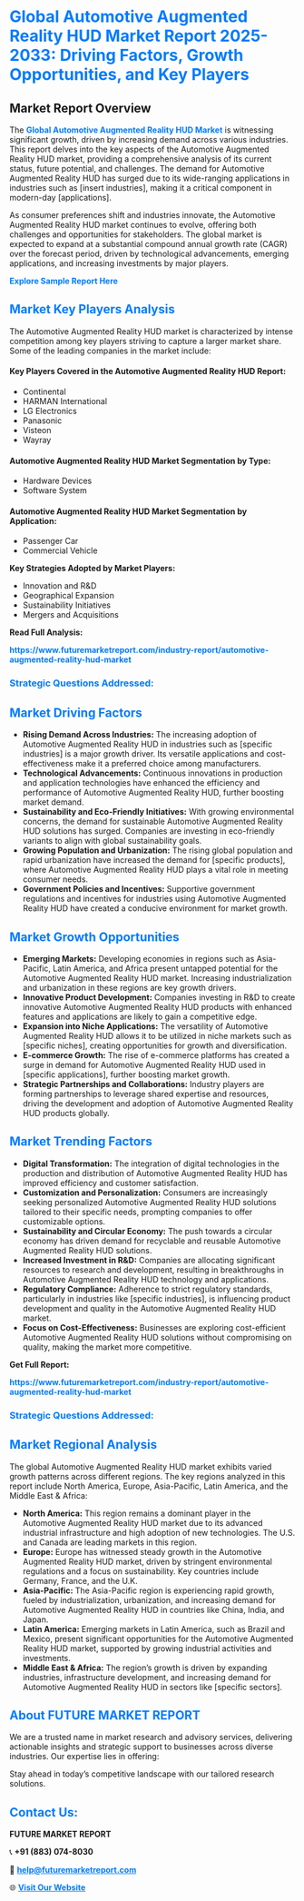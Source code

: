 <h1 style="color: #007BFF;">Global Automotive Augmented Reality HUD Market Report 2025-2033: Driving Factors, Growth Opportunities, and Key Players</h1>

<section id="overview">
<h2>Market Report Overview</h2>
<p>The <a href="https://www.futuremarketreport.com/industry-report/automotive-augmented-reality-hud-market" style="color: #007BFF; text-decoration: none;"><strong>Global Automotive Augmented Reality HUD Market</strong></a> is witnessing significant growth, driven by increasing demand across various industries. This report delves into the key aspects of the Automotive Augmented Reality HUD market, providing a comprehensive analysis of its current status, future potential, and challenges. The demand for Automotive Augmented Reality HUD has surged due to its wide-ranging applications in industries such as [insert industries], making it a critical component in modern-day [applications].</p>
<p>As consumer preferences shift and industries innovate, the Automotive Augmented Reality HUD market continues to evolve, offering both challenges and opportunities for stakeholders. The global market is expected to expand at a substantial compound annual growth rate (CAGR) over the forecast period, driven by technological advancements, emerging applications, and increasing investments by major players.</p>
</section>

<section id="overview">
<p><a href="https://www.futuremarketreport.com/request-sample/reportId=50577" style="color: #007BFF; text-decoration: none;"><strong>Explore Sample Report Here</strong></a></p>
</section>

<section id="key-players">
<h2 style="color: #007BFF;">Market Key Players Analysis</h2>
<p>The Automotive Augmented Reality HUD market is characterized by intense competition among key players striving to capture a larger market share. Some of the leading companies in the market include:</p>
<h4>Key Players Covered in the Automotive Augmented Reality HUD Report:</h4>
<ul><li>Continental</li><li>HARMAN International</li><li>LG Electronics</li><li>Panasonic</li><li>Visteon</li><li>Wayray</li></ul>
<h4>Automotive Augmented Reality HUD Market Segmentation by Type:</h4>
<ul><li>Hardware Devices</li><li>Software System</li></ul>

<h4>Automotive Augmented Reality HUD Market Segmentation by Application:</h4>
<ul><li>Passenger Car</li><li>Commercial Vehicle</li></ul>
<p><strong>Key Strategies Adopted by Market Players:</strong></p>
<ul>
<li>Innovation and R&D</li>
<li>Geographical Expansion</li>
<li>Sustainability Initiatives</li>
<li>Mergers and Acquisitions</li>
</ul>
</section>

<section>
<p><strong>Read Full Analysis: </strong></p><a href="https://www.futuremarketreport.com/industry-report/automotive-augmented-reality-hud-market" style="color: #007BFF; text-decoration: none;"><strong>https://www.futuremarketreport.com/industry-report/automotive-augmented-reality-hud-market</strong></a>
<h3 style="color: #007BFF;">Strategic Questions Addressed:</h3>
</section>

<section id="driving-factors">
<h2 style="color: #007BFF;">Market Driving Factors</h2>
<ul>
<li><strong>Rising Demand Across Industries:</strong> The increasing adoption of Automotive Augmented Reality HUD in industries such as [specific industries] is a major growth driver. Its versatile applications and cost-effectiveness make it a preferred choice among manufacturers.</li>
<li><strong>Technological Advancements:</strong> Continuous innovations in production and application technologies have enhanced the efficiency and performance of Automotive Augmented Reality HUD, further boosting market demand.</li>
<li><strong>Sustainability and Eco-Friendly Initiatives:</strong> With growing environmental concerns, the demand for sustainable Automotive Augmented Reality HUD solutions has surged. Companies are investing in eco-friendly variants to align with global sustainability goals.</li>
<li><strong>Growing Population and Urbanization:</strong> The rising global population and rapid urbanization have increased the demand for [specific products], where Automotive Augmented Reality HUD plays a vital role in meeting consumer needs.</li>
<li><strong>Government Policies and Incentives:</strong> Supportive government regulations and incentives for industries using Automotive Augmented Reality HUD have created a conducive environment for market growth.</li>
</ul>
</section>

<section id="growth-opportunities">
<h2 style="color: #007BFF;">Market Growth Opportunities</h2>
<ul>
<li><strong>Emerging Markets:</strong> Developing economies in regions such as Asia-Pacific, Latin America, and Africa present untapped potential for the Automotive Augmented Reality HUD market. Increasing industrialization and urbanization in these regions are key growth drivers.</li>
<li><strong>Innovative Product Development:</strong> Companies investing in R&D to create innovative Automotive Augmented Reality HUD products with enhanced features and applications are likely to gain a competitive edge.</li>
<li><strong>Expansion into Niche Applications:</strong> The versatility of Automotive Augmented Reality HUD allows it to be utilized in niche markets such as [specific niches], creating opportunities for growth and diversification.</li>
<li><strong>E-commerce Growth:</strong> The rise of e-commerce platforms has created a surge in demand for Automotive Augmented Reality HUD used in [specific applications], further boosting market growth.</li>
<li><strong>Strategic Partnerships and Collaborations:</strong> Industry players are forming partnerships to leverage shared expertise and resources, driving the development and adoption of Automotive Augmented Reality HUD products globally.</li>
</ul>
</section>

<section id="trending-factors">
<h2 style="color: #007BFF;">Market Trending Factors</h2>
<ul>
<li><strong>Digital Transformation:</strong> The integration of digital technologies in the production and distribution of Automotive Augmented Reality HUD has improved efficiency and customer satisfaction.</li>
<li><strong>Customization and Personalization:</strong> Consumers are increasingly seeking personalized Automotive Augmented Reality HUD solutions tailored to their specific needs, prompting companies to offer customizable options.</li>
<li><strong>Sustainability and Circular Economy:</strong> The push towards a circular economy has driven demand for recyclable and reusable Automotive Augmented Reality HUD solutions.</li>
<li><strong>Increased Investment in R&D:</strong> Companies are allocating significant resources to research and development, resulting in breakthroughs in Automotive Augmented Reality HUD technology and applications.</li>
<li><strong>Regulatory Compliance:</strong> Adherence to strict regulatory standards, particularly in industries like [specific industries], is influencing product development and quality in the Automotive Augmented Reality HUD market.</li>
<li><strong>Focus on Cost-Effectiveness:</strong> Businesses are exploring cost-efficient Automotive Augmented Reality HUD solutions without compromising on quality, making the market more competitive.</li>
</ul>
</section>

<section>
<p><strong>Get Full Report: </strong></p><a href="https://www.futuremarketreport.com/industry-report/automotive-augmented-reality-hud-market" style="color: #007BFF; text-decoration: none;"><strong>https://www.futuremarketreport.com/industry-report/automotive-augmented-reality-hud-market</strong></a>
<h3 style="color: #007BFF;">Strategic Questions Addressed:</h3>
</section>


<section id="regional-analysis">
<h2 style="color: #007BFF;">Market Regional Analysis</h2>
<p>The global Automotive Augmented Reality HUD market exhibits varied growth patterns across different regions. The key regions analyzed in this report include North America, Europe, Asia-Pacific, Latin America, and the Middle East & Africa:</p>
<ul>
<li><strong>North America:</strong> This region remains a dominant player in the Automotive Augmented Reality HUD market due to its advanced industrial infrastructure and high adoption of new technologies. The U.S. and Canada are leading markets in this region.</li>
<li><strong>Europe:</strong> Europe has witnessed steady growth in the Automotive Augmented Reality HUD market, driven by stringent environmental regulations and a focus on sustainability. Key countries include Germany, France, and the U.K.</li>
<li><strong>Asia-Pacific:</strong> The Asia-Pacific region is experiencing rapid growth, fueled by industrialization, urbanization, and increasing demand for Automotive Augmented Reality HUD in countries like China, India, and Japan.</li>
<li><strong>Latin America:</strong> Emerging markets in Latin America, such as Brazil and Mexico, present significant opportunities for the Automotive Augmented Reality HUD market, supported by growing industrial activities and investments.</li>
<li><strong>Middle East & Africa:</strong> The region’s growth is driven by expanding industries, infrastructure development, and increasing demand for Automotive Augmented Reality HUD in sectors like [specific sectors].</li>
</ul>
</section>

<footer>
<h2 style="color: #007BFF;">About FUTURE MARKET REPORT</h2>
<p>We are a trusted name in market research and advisory services, delivering actionable insights and strategic support to businesses across diverse industries. Our expertise lies in offering:</p>

<p>Stay ahead in today’s competitive landscape with our tailored research solutions.</p>

<h2 style="color: #007BFF;">Contact Us:</h2>
<p><strong>FUTURE MARKET REPORT</strong></p>
<p>📞 <strong>+91 (883) 074-8030</strong></p>
<p>📧 <strong><a href="mailto:help@futuremarketreport.com" style="color: #007BFF;">help@futuremarketreport.com</a></strong></p>
<p>🌐 <strong><a href="https://www.futuremarketreport.com/" style="color: #007BFF;">Visit Our Website</a></strong></p>
</footer>